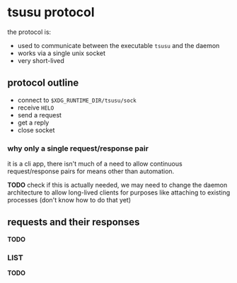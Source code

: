# tsusu protocol

the protocol is:
 - used to communicate between the executable `tsusu` and the daemon
 - works via a single unix socket
 - very short-lived

## protocol outline

 - connect to `$XDG_RUNTIME_DIR/tsusu/sock`
 - receive `HELO`
 - send a request
 - get a reply
 - close socket

### why only a single request/response pair

it is a cli app, there isn't much of a need to allow continuous 
request/response pairs for means other than automation.

**TODO** check if this is actually needed, we may need to change
the daemon architecture to allow long-lived clients for purposes
like attaching to existing processes (don't know how to do that yet)

## requests and their responses

**TODO**

### LIST

**TODO**
